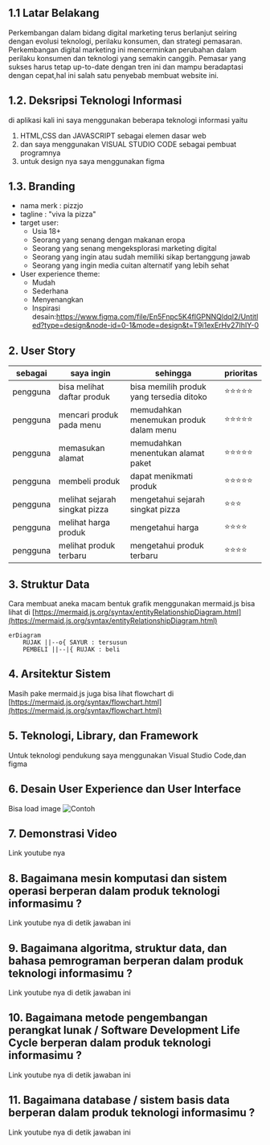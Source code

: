 ## 1.1 Latar Belakang

Perkembangan dalam bidang digital marketing terus berlanjut seiring dengan evolusi teknologi, perilaku konsumen, dan strategi pemasaran. Perkembangan digital marketing ini mencerminkan perubahan dalam perilaku konsumen dan teknologi yang semakin canggih. Pemasar yang sukses harus tetap up-to-date dengan tren ini dan mampu beradaptasi dengan cepat,hal ini salah satu penyebab membuat website ini.

## 1.2. Deksripsi Teknologi Informasi

di aplikasi kali ini saya menggunakan beberapa teknologi informasi yaitu
1. HTML,CSS dan JAVASCRIPT sebagai elemen dasar web
2. dan saya menggunakan VISUAL STUDIO CODE sebagai pembuat programnya
3. untuk design nya saya menggunakan figma 


## 1.3. Branding

- nama merk : pizzjo                                                                                                   
- tagline : "viva la pizza"                                                                                            
- target user:
    - Usia 18+                                                                                                
    - Seorang yang senang dengan makanan eropa                                                                         
    - Seorang yang senang mengeksplorasi marketing digital
    - Seorang yang ingin atau sudah memiliki sikap bertanggung jawab
    - Seorang yang ingin media cuitan alternatif yang lebih sehat
- User experience theme:
   - Mudah
   - Sederhana
   - Menyenangkan
   - Inspirasi desain:https://www.figma.com/file/En5Fnpc5K4flGPNNQldqI2/Untitled?type=design&node-id=0-1&mode=design&t=T9i1exErHv27IhIY-0


## 2. User Story

sebagai | saya ingin | sehingga | prioritas
---|---|---|---
pengguna | bisa melihat daftar produk | bisa memilih produk yang tersedia ditoko | ⭐⭐⭐⭐⭐
pengguna | mencari produk pada menu | memudahkan menemukan produk dalam menu | ⭐⭐⭐⭐⭐
pengguna | memasukan alamat | memudahkan menentukan alamat paket | ⭐⭐⭐⭐⭐
pengguna | membeli produk | dapat menikmati produk | ⭐⭐⭐⭐⭐
pengguna | melihat sejarah singkat pizza | mengetahui sejarah singkat pizza  | ⭐⭐⭐
pengguna | melihat harga produk | mengetahui harga | ⭐⭐⭐⭐
pengguna | melihat produk terbaru | mengetahui produk terbaru | ⭐⭐⭐⭐

## 3. Struktur Data

Cara membuat aneka macam bentuk grafik menggunakan mermaid.js bisa lihat di [https://mermaid.js.org/syntax/entityRelationshipDiagram.html](https://mermaid.js.org/syntax/entityRelationshipDiagram.html) 

```mermaid
erDiagram
    RUJAK ||--o{ SAYUR : tersusun
    PEMBELI ||--|{ RUJAK : beli
```

## 4. Arsitektur Sistem

Masih pake mermaid.js juga bisa lihat flowchart di [https://mermaid.js.org/syntax/flowchart.html](https://mermaid.js.org/syntax/flowchart.html)

## 5. Teknologi, Library, dan Framework
Untuk teknologi pendukung saya menggunakan Visual Studio Code,dan figma 
## 6. Desain User Experience dan User Interface

Bisa load image 
![Contoh](https://fastly.picsum.photos/id/318/536/354.jpg?hmac=Ixy-wle80nudIR_cmnF1iY2y6rMUH7_9sk-BP1fTpM8)

## 7. Demonstrasi Video

Link youtube nya

## 8. Bagaimana mesin komputasi dan sistem operasi berperan dalam produk teknologi informasimu ?

Link youtube nya di detik jawaban ini

## 9. Bagaimana algoritma, struktur data, dan bahasa pemrograman berperan dalam produk teknologi informasimu ?

Link youtube nya di detik jawaban ini

## 10. Bagaimana metode pengembangan perangkat lunak / Software Development Life Cycle berperan dalam produk teknologi informasimu ?

Link youtube nya di detik jawaban ini

## 11. Bagaimana database / sistem basis data berperan dalam produk teknologi informasimu ?

Link youtube nya di detik jawaban ini
